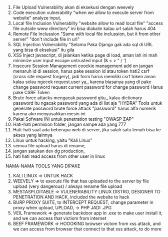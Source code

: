 1. File Upload Vulnerability
    akan di eksekusi dengan weevely
2. Code execution vulnerability
   "when we allow to execute server from website"
   analyze input, 
3. Local file Inclusion Vulnerabilty
   "website allow to read local file"
   "access file outside www directory" ini bisa diakalin kalau url salah harus 404
4. Remote File Inclussion
    "Same with local file inclussion, but it from other server"
    "don't include file in url"
5. SQL Injection Vulnerability 
    "Selama Paka Django gak ada sql di URL yang bisa di eksekusi" itu gila
6. XSS
    Inject javascript, di jalankan ketika page di load, aman lah ini mah
    minimize user input
    escape untrusted input (& < > " / ')
7. Insecure Session Management
    coockie management add on
    jangan menaruh id di session, harus pake session id atau token
    hati2 csrf (cross site request forgery), jadi form harus memiliki csrf token
    aman kalau selau ngecek request.user ya,, karena biasanya yang di pake change password
    request current password for change password
    Harus pake CSRF Token
8. Brute force attacks 
    mengacak password gitu,, 
    kalau dictionary password itu ngacak password yang ada di list aja
    "HYDRA" Tools untuk generate password brute force attack 
    "password" harus alfa numerik karena akn menyusahkan mesin ini
9. Pakai Sofware INi untuk penetration testing "OWASP ZAP" 
10. Hati-hati permision folder, jangan sampe ada yang 777
11. Hati-hati saat ada beberapa web di server, jika salah satu lemah bisa ke akses yang lainnya
13. Linux untuk hacking, yaitu "Kali Linux"
14. semua file upload harus di rename,
15. jangan satukan dev dg production, 
16. hati hati read access from other user in linux

NAMA-NAMA TOOLS YANG DIPAKE
1. KALI LINUX => UNTUK HACK
2. WEEVELY => to execute file  that has uploaded to the server by file upload (very dangerous) / always rename file upload
3. MESTASPLOITABLE => VULENERABILITY LINUX DISTRO, DESIGNER TO PENETRATION AND HACK, included the website to hack
4. BURP PROXY SUITE, to INTERCEPT REQUEST, change parameter in proxy when upload, UPLOAD, -> PHP JADI .JPG
5. VEIL Framework => generate backdoor app in .exe to make user install it, and we can access that victiom from internet
6. BEEF FRAMEWORK => HOOOKING browser victom from xss attack, and we can access from browser that connect to that xss attack, to do more 




